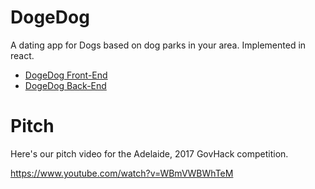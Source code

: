# DogeDog
A dating app for Dogs based on dog parks in your area. Implemented in react.

 - [DogeDog Front-End](https://github.com/benwinding/GovHack-Dogs)
 - [DogeDog Back-End](https://github.com/benwinding/GovHack-Dogs-DB)

# Pitch
Here's our pitch video for the Adelaide, 2017 GovHack competition.

https://www.youtube.com/watch?v=WBmVWBWhTeM
